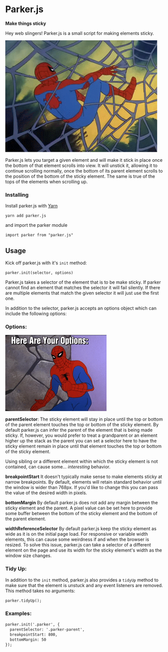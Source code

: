 # Parker.js

**Make things sticky**

Hey web slingers! Parker.js is a small script for making elements sticky.

![](images/parker_sticky.gif)

Parker.js lets you target a given element and will make it stick in place once the bottom of that element scrolls into view. It will unstick it, allowing it to continue scrolling normally, once the bottom of its parent element scrolls to the position of the bottom of the sticky element. The same is true of the tops of the elements when scrolling up.


### Installing
Install parker.js with [Yarn](http://yarnpkg.com)

```
yarn add parker.js
```

and import the parker module

```
import parker from "parker.js"
```

## Usage
Kick off parker.js with it's `init` method:  
```
parker.init(selector, options)
```

Parker.js takes a selector of the element that is to be make sticky. If parker cannot find an element that matches the selector it will fail silently. If there are multiple elements that match the given selector it will just use the first one.

In addition to the selector, parker.js accepts an options object which can include the following options:

### Options:
![](images/parker_options.gif)

**parentSelector**:
The sticky element will stay in place until the top or bottom of the parent element touches the top or bottom of the sticky element. By default parker.js can infer the parent of the element that is being made sticky. If, however, you would prefer to treat a grandparent or an element higher up the stack as the parent you can set a selector here to have the sticky element remain in place until that element touches the top or bottom of the sticky element.

Using sibling or a different element within which the sticky element is not contained, can cause some… _interesting_ behavior.

**breakpointStart**
It doesn't typically make sense to make elements sticky at narrow breakpoints. By default, elements will retain standard behavior until the window is wider than 768px. If you'd like to change this you can pass the value of the desired width in pixels.

**bottomMargin**
By default parker.js does not add any margin between the sticky element and the parent. A pixel value can be set here to provide some buffer between the bottom of the sticky element and the bottom of the parent element.

**widthReferenceSelector**
By default parker.js keep the sticky element as wide as it is on the initial page load. For responsive or variable width elements, this can cause some weirdness if and when the browser is resized. To solve this issue, parker.js can take a selector of a different element on the page and use its width for the sticky element's width as the window size changes.

### Tidy Up:
In addition to the `init` method, parker.js also provides a `tidyUp` method to make sure that the element is unstuck and any event listeners are removed. This method takes no arguments:

```
parker.tidyUp();
```

### Examples:
```
parker.init('.parker', {
  parentSelector: '.parker-parent',
  breakpointStart: 800,
  bottomMargin: 50
});
```
